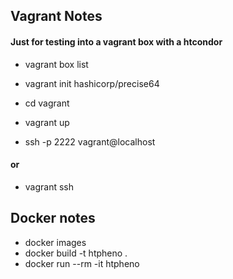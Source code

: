 ## Vagrant Notes
#### Just for testing into a vagrant box with a htcondor 
* vagrant box list
* vagrant init hashicorp/precise64
* cd vagrant

* vagrant up
* ssh -p 2222 vagrant@localhost

#### or  

* vagrant ssh 

## Docker notes
* docker images
* docker build -t htpheno .
* docker run --rm -it htpheno

